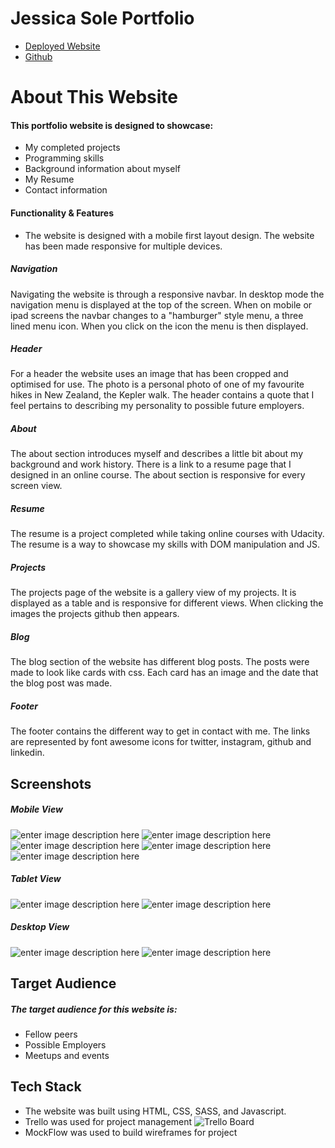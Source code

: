 # Jessica Sole Portfolio

-  [Deployed Website](https://jese310s.github.io/)
- [Github]([https://github.com/Jese310S/Jese310S.github.io](https://github.com/Jese310S/Jese310S.github.io))

# About This Website

#### This portfolio website is designed to showcase:
- My completed projects 
- Programming skills 
- Background information about myself
- My Resume
- Contact information

#### Functionality & Features

- The website is designed with a mobile first layout design.  The website has been made responsive for multiple devices.


##### Navigation

Navigating the website is through a responsive navbar.  In desktop mode the navigation menu is displayed at the top of the screen.  When on mobile or ipad screens the navbar changes to a "hamburger" style menu, a three lined menu icon.  When you click on the icon the menu is then displayed.

##### Header
For a header the website uses an image that has been cropped and optimised for use.  The photo is a personal photo of one of my favourite hikes in New Zealand, the Kepler walk.  The header contains a quote that I feel pertains to describing my personality to possible future employers.

##### About
The about section introduces myself and describes a little bit about my background and work history.  There is a link to a resume page that I designed in an online course.  The about section is responsive for every screen view.

##### Resume
The resume is a project completed while taking online courses with Udacity.  The resume is a way to showcase my skills with DOM manipulation and JS.

##### Projects
The projects page of the website is a gallery view of my projects.  It is displayed as a table and is responsive for different views.  When clicking the images the projects github then appears.

##### Blog
The blog section of the website has different blog posts.  The posts were made to look like cards with css.  Each card has an image and the date that the blog post was made.

##### Footer
The footer contains the different way to get in contact with me.  The links are represented by font awesome icons for twitter, instagram, github and linkedin.


## Screenshots

##### Mobile View
![enter image description here](images/mobile_view1)
![enter image description here](images/mobile_view2)
![enter image description here](images/mobile_view3)
![enter image description here](images/mobile_view4)
![enter image description here](images/mobile_view5)

##### Tablet View
![enter image description here](images/tablet_view1)
![enter image description here](images/tablet_view2)

##### Desktop View
![enter image description here](images/desktop1)
![enter image description here](images/desktop2)


## Target Audience

##### The target audience for this website is:
- Fellow peers
- Possible Employers
- Meetups and events

## Tech Stack

- The website was built using HTML, CSS, SASS, and Javascript.
- Trello was used for project management ![Trello Board](https://trello.com/b/u8BghrQx/portfoliosite)
- MockFlow was used to build wireframes for project